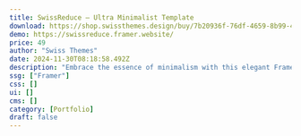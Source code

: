 ```yaml
---
title: SwissReduce — Ultra Minimalist Template
download: https://shop.swissthemes.design/buy/7b20936f-76df-4659-8b99-418e830288cb
demo: https://swissreduce.framer.website/
price: 49
author: "Swiss Themes"
date: 2024-11-30T08:18:58.492Z
description: "Embrace the essence of minimalism with this elegant Framer template, featuring subtle custom animations for a refined showcase of your work with focus and clarity."
ssg: ["Framer"]
css: []
ui: []
cms: []
category: [Portfolio]
draft: false
---
```

